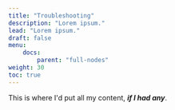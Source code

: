 ```yaml
---
title: "Troubleshooting"
description: "Lorem ipsum."
lead: "Lorem ipsum."
draft: false
menu:
    docs:
        parent: "full-nodes"
weight: 30
toc: true
---
```


This is where I'd put all my content, _**if I had any**_.

